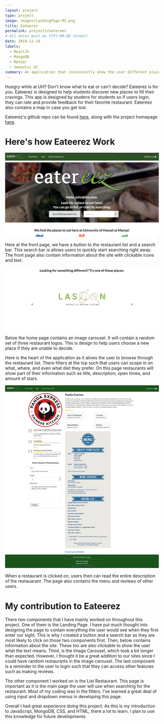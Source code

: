 ```yaml
---
layout: project
type: project
image: images/LandingPage-M3.png
title: Eateerez
permalink: projects/eatereez
# All dates must be YYYY-MM-DD format!
date: 2019-12-18
labels:
  - ReactJS
  - MongoDB
  - Meteor
  - Semantic UI
summary: An application that conviniently show the user different places to eat at UH Manoa.
---
```


Hungry while at UH? Don't know what to eat or can't decide? Eateerez is for you. Eateerez is designed to help students discover new places to fill their cravings. This app is designed by studens for students so if users login, they can rate and provide feedback for their favorite restaurant. Eatereez also contains a map in case you get lost.

Eateerez's github repo can be found [here](https://github.com/nutrition-positions/eatereez), along with the project homepage [here](https://github.com/nutrition-positions/nutrition-positions.github.io).

<h1>Here's how Eateerez Work</h1>

<img class="ui centered image" src="../images/LandingPage-M3.png"/>

Here at the front page, we have a button to the restaurant list and a search bar. This search bar is allows users to quickly start searching right away. The front page also contain information about the site with clickable icons and text. 

<img class="ui centered image" src="../images/LandingPage-Random.png"/>

Below the home page contains an image carousel. It will contain a random set of three restaurant logos. This is design to help users choose a new place if they are unable to decide.

<iimg src="../images/ListRestaurant-M3.png"/>

Here is the heart of the application as it alows the user to browse through the restaurant list. There filters at the top such that users can scope in on what, where, and even what diet they prefer. On this page restaurants will show part of their information such as title, description, open times, and amount of stars.

<img src="../images/Final-restaurant-details.png"/>

When a restaurant is clicked on, users then can read the entire description of the restauarant. The page also contains the menu and reviews of other users. 

<h1>My contribution to Eateerez</h1>

There two components that I have mainly worked on throughout this project. One of them is the Landing Page. I have put much thought into designing the page to contain everything the user would see when they first enter our sight. This is why I created a button and a search bar as they are most likely to click on those two components first. Then, below contains information about the site. These too are also clickable to show the user what the text means. Third, is the Image Carousel, which took a bit longer than expected. However, I thought it be a great addition to our sites since I could have random restaurants in the image carousel. The last component is a reminder to the user to login such that they can access other features such as making reviews.

The other component I worked on is the List Restaurant. This page is important as it is the main page the user will use when searching for the restaurant. Most of my coding was in the filters. I've learned a great deal of using input and dropdown menus in developing this page. 

Overall I had great experience doing this project. As this is my introduction to JavaScript, MongoDB, CSS, and HTML, there a lot to learn. I plan to use this knowledge for future developments.
